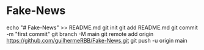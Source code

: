 # Fake-News
echo "# Fake-News" >> README.md
git init
git add README.md
git commit -m "first commit"
git branch -M main
git remote add origin https://github.com/guilhermeRBB/Fake-News.git
git push -u origin main
